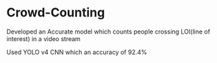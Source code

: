 # Crowd-Counting
Developed an Accurate model which counts people crossing LOI(line of interest) in a video stream

Used YOLO v4 CNN which an accuracy of 92.4%
